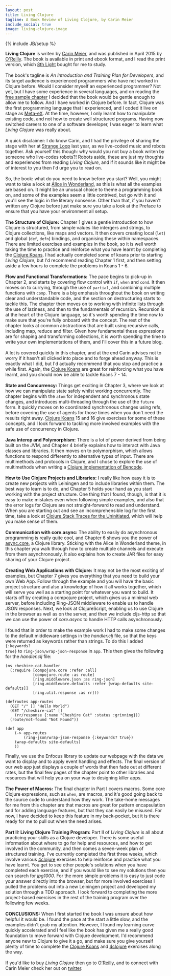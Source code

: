 ```yaml
---
layout: post
title: Living Clojure
tagline: A Book Review of Living Clojure, by Carin Meier   
include_social: true
image: living-clojure-image
---
```

{% include JB/setup %}

<b>Living Clojure</b> is writen by <a href="https://twitter.com/gigasquid">Carin Meier</a>, and was published in April 2015 by <a href= "http://shop.oreilly.com/product/0636920034292.do">O'Reilly</a>. The book is available in print and ebook format, and I read the print version, which <a href="https://8thlight.com/">8th Light</a> bought for me to study.
<br><br>
The book's tagline is <i>An Introduction and Training Plan for Developers</i>, and its target audience is experienced programmers who have not worked in Clojure before. Would I consider myself an experienced programmer? Not yet, but I have some experience in several languages, and on reading the <a href="http://cdn.oreillystatic.com/oreilly/booksamplers/9781491909041_sampler.pdf">free sample chapter</a> I decided that the book would be gentle enough to allow me to follow. And I have worked in Clojure before. In fact, Clojure was the first programming language that I experienced, and I coded it live on stage as <a href="http://meta-ex.com/">Meta-eX</a>. At the time, however, I only learnt how to manipulate existing code, and not how to create well structured programs. Having now switched careers to one of a software developer, I was eager to learn what <i>Living Clojure</i> was really about.
<br><br>
A quick disclaimer: I do know Carin, and I had the privilege of sharing the stage with her at <a href="http://www.thestrangeloop.com/">Strange Loop</a> last year, as we live-coded music and robots together. Ask yourself this though: why would you not buy a book writen by someone who live-codes robots?! Robots aside, these are just my thoughts and experiences from reading <i>Living Clojure</i>, and if it sounds like it might be of interest to you then I'd urge you to read on. 
<br><br>
So, the book: what do you need to know before you start? Well, you might want to take a look at <a href="https://en.wikipedia.org/wiki/Alice%27s_Adventures_in_Wonderland">Alice in Wonderland</a>, as this is what all the examples are based on. It might be an unusual choice to theme a programming book on, and some of the examples seem a little contrived, but go with it and you'll see the logic in the literary nonsense. Other than that, if you haven't written any Clojure before just make sure you take a look at the Preface to ensure that you have your environment all setup.
<br><br>
<b>The Structure of Clojure:</b> Chapter 1 gives a gentle introduction to how Clojure is structured, from simple values like intergers and strings, to Clojure collections, like maps and vectors. It then covers creating local (<code>let</code>) and global (<code>def</code>, <code>defn</code>) bindings, and organising these within namespaces. There are limited exercises and examples in the book, so it is well worth taking the time to practice and reinforce what you have learnt by completing the <a href="http://clojurekoans.com/">Clojure Koans</a>. I had actually completed some of koans prior to starting <i>Living Clojure</i>, but I'd recommend reading Chapter 1 first, and then setting aside a few hours to complete the problems in Koans 1 - 6.
<br><br>
<b>Flow and Functional Transformations:</b> The pace begins to pick-up in Chapter 2, and starts by covering flow control with <code>if</code>, <code>when</code> and <code>cond</code>. It then moves on to currying, through the use of <code>partial</code>, and combining multiple functions with <code>comp</code>. There is a big emphasis throughout the book on writing clear and understandable code, and the section on destructuring starts to tackle this. The chapter then moves on to working with infinite lists through the use of laziness, and then to the fundamentals of recursion. Recursion is at the heart of the Clojure language, so it's worth spending the time now to make sure that you're fully onboard with the concept. The rest of the chapter looks at common abstractions that are built using recursive calls, including map, reduce and filter. Given how fundamental these expressions are for shaping and transforming collections, it is worth spending the time to write your own implementations of them, and I'll cover this in a future blog.
<br><br>
A lot is covered quickly in this chapter, and at the end Carin advises not to worry if it hasn't all clicked into place and to forge ahead anyway. This is exactly what I did, but I'd actually recommend that you stop and practice a while first. Again, the <a href="http://clojurekoans.com/">Clojure Koans</a> are great for reinforcing what you have learnt, and you should now be able to tackle Koans 7 - 14.
<br><br>
<b>State and Concurrency:</b> Things get exciting in Chapter 3, where we look at how we can manipulate state safely whilst working concurrently. The chapter begins with the <code>atom</code> for independent and synchronous state changes, and introduces multi-threading through the use of the <code>future</code> form. It quickly moves on to coordinated synchronous changes using refs, before covering the use of agents for those times when you don't need the results right away. <a href="http://clojurekoans.com/">Clojure Koans</a> 15 and 16 give exercises for some of these concepts, and I look forward to tackling more involved examples with the safe use of concurrency in Clojure.
<br><br>
<b>Java Interop and Polymorphism:</b> There is a lot of power derived from being built on the JVM, and Chapter 4 briefly explains how to interact with Java classes and libraries. It then moves on to polymorphism, which allows functions to respond differently to alternative types of input. There are multimethods and protocols in Clojure, and I chose to explore the use of multimethods when writing a <a href="https://github.com/jonathangraham/clojure_bencoder">Clojure implementation of Bencode</a>.
<br><br>
<b>How to Use Clojure Projects and Libraries:</b> I really like how easy it is to create new projects with Leiningen and to include libraries within them. The best way to learn is to do, and Chapter 5 holds your hand as you start working with the project structure. One thing that I found, though, is that it is easy to make mistakes even when following simple examples, and also that the error logs for Clojure are not straight-forward to read and understand. When you are starting out and see an incomprehensible log for the first time, take a look at <a href="https://blog.8thlight.com/connor-mendenhall/2014/09/12/clojure-stacktraces.html">Clojure Stack Traces for the Uninitiated</a>, which will help you make sense of them.
<br><br>
<b>Communication with core.async:</b> The ability to easily do asynchronous programming is really quite cool, and Chapter 6 shows you the power of <a href="https://github.com/clojure/core.async">async.core</a>, a Clojure library. Sticking with the Alice in Wonderland theme, in this chapter you walk through how to create multiple channels and execute from them asynchronously. It also explains how to create JAR files for easy sharing of your Clojure project.
<br><br>
<b>Creating Web Applications with Clojure:</b> It may not be the most exciting of examples, but Chapter 7 gives you everything that you need to build your own Web App. Follow through the example and you will have the basic project structure and also a knowledge of how it all works together, which will serve you well as a starting point for whatever you want to build. It starts off by creating a compojure project, which gives us a minimal web server, before including Ring-JSON middleware to enable us to handle JSON responses. Next, we look at ClojureScript, enabling us to use Clojure in the browser as well as on the server, and then we include cljs-http so that we can use the power of <i>core.async</i> to handle HTTP calls asynchronously.
<br><br>
I found that in order to make the example work I had to make some changes to the default middleware settings in the <i>handler.clj</i> file, so that the keys were returned as keywords rather than strings. To do this I added <code>{:keywords? true}</code> to <code>ring-json/wrap-json-response</code> in <code>app</code>. This then gives the following for the <i>handler.clj</i> file:
<pre><code>(ns cheshire-cat.handler
  (:require [compojure.core :refer :all]
            [compojure.route :as route]
            [ring.middleware.json :as ring-json]
            [ring.middleware.defaults :refer [wrap-defaults site-defaults]]
            [ring.util.response :as rr]))

(defroutes app-routes
  (GET "/" [] "Hello World")
  (GET "/cheshire-cat" []
  	(rr/response {:name "Cheshire Cat" :status :grinning}))
  (route/not-found "Not Found"))

(def app
	(-> app-routes
		(ring-json/wrap-json-response {:keywords? true})
    (wrap-defaults site-defaults)
    ))</code></pre>

Finally, we use the Enfocus library to update our webpage with the data we want to display and to apply event handling and effects. The final version of our web app just displays a couple of words that then fade out at different rates, but the final few pages of the chapter point to other libraries and resources that will help you on your way to designing killer apps.
<br><br>
<b>The Power of Macros:</b> The final chapter in Part I covers macros. Some core Clojure expressions, such as <code>when</code>, are macros, and it's good going back to the source code to understand how they work. The take-home messages for me from this chapter are that macros are great for pattern encapsulation and for adding language features, but that they can easily be misused. For now, I have decided to keep this feature in my back-pocket, but it is there ready for me to pull out when the need arises.
<br><br>
<b>Part II: Living Clojure Training Program:</b> Part II of <i>Living Clojure</i> is all about practicing your skills as a Clojure developer. There is some useful information about where to go for help and resources, and how to get involved in the community, and then comes a seven-week plan of structured training. I've currently completed the first three weeks, which involve various <a href="https://www.4clojure.com/">4clojure</a> exercises to help reinforce and practice what you have learnt. You get to see other people's solutions when you have completed each exercise, and if you would like to see my solutions then you can search for <i>jpg1000</i>. For the more simple problems it is easy to just code your answer directly into the browser, but for more involved exercises I pulled the problems out into a new Leiningen project and developed my solution through a TDD approach. I look forward to completing the more project-based exercises in the rest of the training program over the following few weeks.
<br><br>
<b>CONCLUSIONS:</b> When I first started the book I was unsure about how helpful it would be. I found the pace at the start a little slow, and the examples didn't grab my attention. However, I found my learning curve quickly accelerated and I feel like the book has given me a really good foundation to move forward with Clojure development. I'd recommend anyone new to Clojure to give it a go, and make sure you give yourself plenty of time to complete the <a href="http://clojurekoans.com/">Clojure Koans</a> and <a href="https://www.4clojure.com/">4clojure</a> exercises along the way.
<br><br> 
If you'd like to buy <i>Living Clojure</i> then go to <a href= "http://shop.oreilly.com/product/0636920034292.do">O'Reilly</a>, and to connect with Carin Meier check her out on <a href="https://twitter.com/gigasquid">twitter</a>.  




